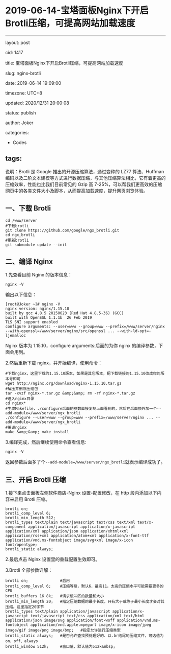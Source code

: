 # 2019-06-14-宝塔面板Nginx下开启Brotli压缩，可提高网站加载速度
---
layout: post

cid: 1417

title: 宝塔面板Nginx下开启Brotli压缩，可提高网站加载速度

slug: nginx-brotli

date: 2019-06-14 19:09:00

timezone: UTC+8

updated: 2020/12/31 20:00:08

status: publish

author: Joker

categories:
  - Codes

tags:
---

说明：Brotli 是 Google 推出的开源压缩算法，通过变种的 LZ77 算法、Huffman 编码以及二阶文本建模等方式进行数据压缩，与其他压缩算法相比，它有着更高的压缩效率，性能也比我们目前常见的 Gzip 高 7-25%，可以帮我们更高效的压缩网页中的各类文件大小及脚本，从而提高加载速度，提升网页浏览体验。

## 一、下载 Brotli

```
cd /www/server
#下载brotli
git clone https://github.com/google/ngx_brotli.git
cd ngx_brotli
#更新brotli
git submodule update --init
```

## 二、编译 Nginx

1.先查看目前 Nginx 的版本信息：

```
nginx -V
```

输出以下信息：

```
[root@Joker ~]# nginx -V
nginx version: nginx/1.15.10
built by gcc 4.8.5 20150623 (Red Hat 4.8.5-36) (GCC)
built with OpenSSL 1.1.1b  26 Feb 2019
TLS SNI support enabled
configure arguments: --user=www --group=www --prefix=/www/server/nginx --with-openssl=/www/server/nginx/src/openssl ... --with-ld-opt=-ljemalloc
```

Nginx 版本为 1.15.10，configure arguments:后面的为你 nginx 的编译参数，下面会用到。

2.然后重新下载 nginx，并开始编译，使用命令：

```
#下载nginx，这里下载的1.15.10版本，如果是其它版本，把下载链接的1.15.10改成你的版本号即可
wget http://nginx.org/download/nginx-1.15.10.tar.gz
#解压并删除压缩包
tar -xvzf nginx-*.tar.gz &amp;&amp; rm -rf nginx-*.tar.gz
#进入nginx目录
cd nginx*
#生成Makefile，./configure后面的参数直接复制上面看到的，然后在后面额外加一个--add-module=/www/server/ngx_brotli
./configure --user=www --group=www --prefix=/www/server/nginx ... --add-module=/www/server/ngx_brotli
#编译nginx
make &amp;&amp; make install
```

3.编译完成，然后继续使用命令查看信息:

```
nginx -V
```

返回参数后面多了个`--add-module=/www/server/ngx_brotli`就表示编译成功了。

## 三、开启 Brotli 压缩

1.接下来点击面板左侧软件商店-Nginx 设置-配置修改，在 http 段内添加以下内容来启用 Brotli 压缩。

```
brotli on;
brotli_comp_level 6;
brotli_min_length 512;
brotli_types text/plain text/javascript text/css text/xml text/x-component application/javascript application/x-javascript application/xml application/json application/xhtml+xml application/rss+xml application/atom+xml application/x-font-ttf application/vnd.ms-fontobject image/svg+xml image/x-icon font/opentype;
brotli_static always;
```

2.最后点击 Nginx 设置里的重载配置生效即可。

3.Brotli 全部参数详解：

```
brotli on;              #启用
brotli_comp_level 6;    #压缩等级，默认6，最高11，太高的压缩水平可能需要更多的CPU
brotli_buffers 16 8k;   #请求缓冲区的数量和大小
brotli_min_length 20;   #指定压缩数据的最小长度，只有大于或等于最小长度才会对其压缩。这里指定20字节
brotli_types text/plain application/javascript application/x-javascript text/javascript text/css application/xml text/html application/json image/svg application/font-woff application/vnd.ms-fontobject application/vnd.apple.mpegurl image/x-icon image/jpeg image/gif image/png image/bmp;   #指定允许进行压缩类型
brotli_static always;   #是否允许查找预处理好的、以.br结尾的压缩文件，可选值为on、off、always
brotli_window 512k;     #窗口值，默认值为512k&nbsp;
```
